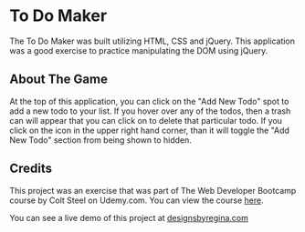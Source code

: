 # To Do Maker

The To Do Maker was built utilizing HTML, CSS and jQuery. This application was a good exercise to practice manipulating the DOM using jQuery.

## About The Game

At the top of this application, you can click on the "Add New Todo" spot to add a new todo to your list. If you hover over any of the todos, then a trash can will appear that you can click on to delete that particular todo. If you click on the icon in the upper right hand corner, than it will toggle the "Add New Todo" section from being shown to hidden.

## Credits

This project was an exercise that was part of The Web Developer Bootcamp course by Colt Steel on Udemy.com. You can view the course [here](https://www.udemy.com/the-web-developer-bootcamp/learn/v4/overview). 

You can see a live demo of this project at [designsbyregina.com](http://designsbyregina.com/projects/todoUdemy2018/index.html)
